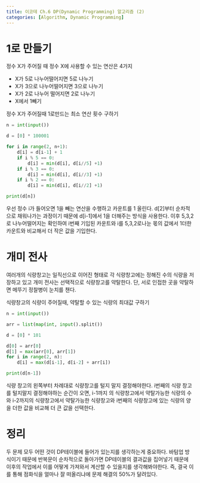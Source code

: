 ```yaml
---
title: 이코테 Ch.6 DP(Dynamic Programming) 알고리즘 (2)
categories: [Algorithm, Dynamic Programming]
---
```

# 1로 만들기

정수 X가 주어질 때 정수 X에 사용할 수 있는 연산은 4가지

- X가 5로 나누어떨어지면 5로 나누기
- X가 3으로 나누어떨어지면 3으로 나누기
- X가 2로 나누어 떨어지면 2로 나누기
- X에서 1빼기

정수 X가 주어질때 1로만드는 최소 연산 횟수 구하기

```python
n = int(input())

d = [0] * 100001

for i in range(2, n+1):
	d[i] = d[i-1] + 1
	if i % 5 == 0:
		d[i] = min(d[i], d[i//5] +1)
	if i % 3 == 0:
		d[i] = min(d[i], d[i//3] +1)
	if i % 2 == 0:
		d[i] = min(d[i], d[i//2] +1)

print(d[n])
```

우선 정수 i가 들어오면 1을 빼는 연산을 수행하고 카운트를 1 올린다. d[2]부터 순차적으로 채워나가는 과정이기 때문에 d[i-1]에서 1을 더해주는 방식을 사용한다. 이후 5,3,2로 나누어떨어지는 확인하여 i번째 기입된 카운트와 i를 5,3,2로나눈 몫의 값에서 1더한 카운트와 비교해서 더 작은 값을 기입한다.

# 개미 전사

여러개의 식량창고는 일직선으로 이어진 형태로 각 식량창고에는 정해진 수의 식량을 저장하고 있고 개미 전사는 선택적으로 식량창고를 약탈한다. 단, 서로 인접한 곳을 약탈하면 메뚜기 정찰병이 눈치를 챈다.

식량창고의 식량이 주어질때, 약탈할 수 있는 식량의 최대값 구하기

```python
n = int(input())

arr = list(map(int, input().split())

d = [0] * 101

d[0] = arr[0]
d[1] = max(arr[0], arr[1])
for i in range(2, n):
	d[i] = max(d[i-1], d[i-2] + arr[i])

print(d[n-1])

```

식량 창고의 왼쪽부터 차례대로 식량창고를 털지 말지 결정해야한다. i번째의 식량 창고를 털지말지 결정해야하는 순간이 오면, i-1까지 의 식량창고에서 약탈가능한 식량의 수와 i-2까지의 식량창고에서 약탈가능한 식량창고와 i번째의 식량창고에 있는 식량의 양을 더한 값을 비교해 더 큰 값을 선택한다.

# 정리

두 문제 모두 어떤 것이 DP테이블에 들어가 있는지를 생각하는게 중요하다. 바텀업 방식이기 때문에 반복문이 순차적으로 돌아가면 DP테이블의 결과값을 집어넣기 때문에 이후의 작업에서 이를 어떻게  가져와서 계산할 수 있을지를 생각해봐야한다. 즉, 결국 이를 통해 점화식을 얼마나 잘 떠올리냐에 문제 해결의 50%가 달려있다.
